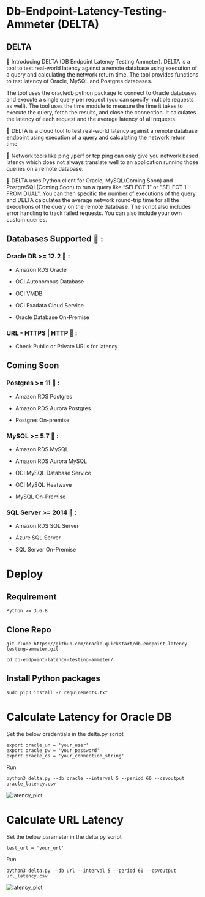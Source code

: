 # Db-Endpoint-Latency-Testing-Ammeter (DELTA)

## DELTA 

📌 Introducing DELTA (DB Endpoint Latency Testing Ammeter). DELTA is a tool to test real-world latency against a remote database using execution of a query and calculating the network return time. The tool provides functions to test latency of Oracle, MySQL and Postgres databases.

The tool uses the oracledb python package to connect to Oracle databases and execute a single query per request (you can specify multiple requests as well). The tool uses the time module to measure the time it takes to execute the query, fetch the results, and close the connection. It calculates the latency of each request and the average latency of all requests.


🔧 DELTA is a cloud tool to test real-world latency against a remote database endpoint using execution of a query and calculating the network return time. 


🔧 Network tools like ping ,iperf or tcp ping can only give you network based latency which does not always translate well to an application running those queries on a remote database. 


🐍 DELTA uses Python client for Oracle, MySQL(Coming Soon) and PostgreSQL(Coming Soon) to run a query like “SELECT 1” or "SELECT 1 FROM DUAL". You can then specific the number of executions of the query and DELTA calculates the average network round-trip time for all the executions of the query on the remote database. The script also includes error handling to track failed requests. You can also include your own custom queries. 



 ## Databases Supported 🔌 :

 
 ### Oracle DB >= 12.2 📌  : 

- Amazon RDS Oracle

- OCI Autonomous Database

- OCI VMDB

- OCI Exadata Cloud Service

- Oracle Database On-Premise

### URL - HTTPS | HTTP 📌 :

- Check Public or Private URLs for latency

## Coming Soon

### Postgres >= 11 📌 :

- Amazon RDS Postgres

- Amazon RDS Aurora Postgres

- Postgres On-premise 


### MySQL >= 5.7 📌  : 

- Amazon RDS MySQL

- Amazon RDS Aurora MySQL

- OCI MySQL Database Service

- OCI MySQL Heatwave

- MySQL On-Premise


### SQL Server >= 2014 📌 : 

- Amazon RDS SQL Server

- Azure SQL Server

- SQL Server On-Premise



# Deploy

## Requirement

```
Python >= 3.6.8
```

## Clone Repo

```
git clone https://github.com/oracle-quickstart/db-endpoint-latency-testing-ammeter.git

cd db-endpoint-latency-testing-ammeter/
```

## Install Python packages
```
sudo pip3 install -r requirements.txt
```

# Calculate Latency for Oracle DB

Set the below credentials in the delta.py script
```
export oracle_un = 'your_user'
export oracle_pw = 'your_password'
export oracle_cs = 'your_connection_string'
```
Run
```
python3 delta.py --db oracle --interval 5 --period 60 --csvoutput oracle_latency.csv
```

![latency_plot](https://user-images.githubusercontent.com/39692236/227111334-baabf052-f386-4d61-b5ee-eb1be289007c.png)


# Calculate URL Latency 

Set the below parameter in the delta.py script
```
test_url = 'your_url'
```
Run
```
python3 delta.py --db url --interval 5 --period 60 --csvoutput url_latency.csv
```

![latency_plot](https://user-images.githubusercontent.com/39692236/227111833-86b9666b-55f3-4b71-a190-25a932eca487.png)
